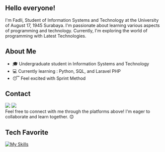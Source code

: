 ## Hello everyone! 

I'm Fadli, Student of Information Systems and Technology at the University of August 17, 1945 Surabaya. I'm passionate about learning various aspects of programming and technology. Currently, I'm exploring the world of programming with Latest Technologies.

## About Me
- 🎓 Undergraduate student in Information Systems and Technology
- 💻 Currently learning : Python, SQL, and Laravel PHP
- 😴 Feel excited with Sprint Method

## Contact
<a href="https://www.linkedin.com/in/fadli-bilal-24a7a2235/" target="_blank"><img src="https://img.shields.io/badge/Fadli_Bilal-30302f?style=flat&logo=linkedin" /></a>
<a href="https://www.instagram.com/fadlibilal_/" target="_blank"><img src="https://img.shields.io/badge/Fadli_Bilal-30302f?style=flat&logo=instagram" /></a>
<br>
Feel free to connect with me through the platforms above! I'm eager to collaborate and learn together. 😊

## Tech Favorite
[![My Skills](https://skillicons.dev/icons?i=py,php,mysql,laravel&theme=light)](https://skillicons.dev)
